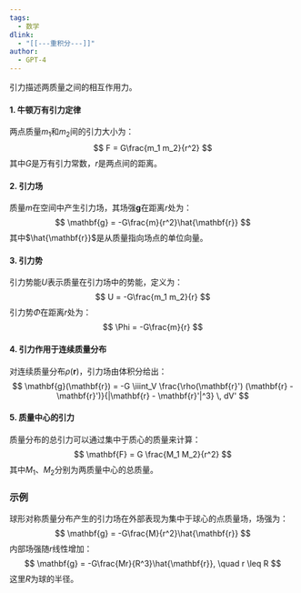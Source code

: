 ```yaml
---
tags:
  - 数学
dlink:
  - "[[---重积分---]]"
author:
  - GPT-4
---
```

引力描述两质量之间的相互作用力。
#### 1. 牛顿万有引力定律
两点质量$m_1$和$m_2$间的引力大小为：
$$
F = G\frac{m_1 m_2}{r^2}
$$
其中$G$是万有引力常数，$r$是两点间的距离。
#### 2. 引力场
质量$m$在空间中产生引力场，其场强$\mathbf{g}$在距离$r$处为：
$$
\mathbf{g} = -G\frac{m}{r^2}\hat{\mathbf{r}}
$$
其中$\hat{\mathbf{r}}$是从质量指向场点的单位向量。
#### 3. 引力势
引力势能$U$表示质量在引力场中的势能，定义为：
$$
U = -G\frac{m_1 m_2}{r}
$$
引力势$\Phi$在距离$r$处为：
$$
\Phi = -G\frac{m}{r}
$$
#### 4. 引力作用于连续质量分布
对连续质量分布$\rho(\mathbf{r})$，引力场由体积分给出：
$$
\mathbf{g}(\mathbf{r}) = -G \iiint_V \frac{\rho(\mathbf{r}') (\mathbf{r} - \mathbf{r}')}{|\mathbf{r} - \mathbf{r}'|^3} \, dV'
$$
#### 5. 质量中心的引力
质量分布的总引力可以通过集中于质心的质量来计算：
$$
\mathbf{F} = G \frac{M_1 M_2}{r^2}
$$
其中$M_1$、$M_2$分别为两质量中心的总质量。
### 示例
球形对称质量分布产生的引力场在外部表现为集中于球心的点质量场，场强为：
$$
\mathbf{g} = -G\frac{M}{r^2}\hat{\mathbf{r}}
$$
内部场强随$r$线性增加：
$$
\mathbf{g} = -G\frac{Mr}{R^3}\hat{\mathbf{r}}, \quad r \leq R
$$
这里$R$为球的半径。